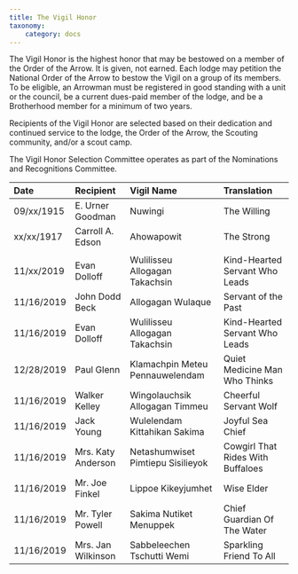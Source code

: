 ```yaml
---
title: The Vigil Honor
taxonomy:
    category: docs
---
```


The Vigil Honor is the highest honor that may be bestowed on a member of the Order of the Arrow. It is given, not earned. Each lodge may petition the National Order of the Arrow to 
bestow the Vigil on a group of its members. To be eligible, an Arrowman must be registered in good standing with a unit or the council, be a current dues-paid member of the lodge, and 
be a Brotherhood member for a minimum of two years.

Recipients of the Vigil Honor are selected based on their dedication and continued service to the lodge, the Order of the Arrow, the Scouting community, and/or a scout camp.

The Vigil Honor Selection Committee operates as part of the Nominations and Recognitions Committee.

Date       | Recipient        | Vigil Name | Translation
:--------- | :--------------- | :--------- | :----------
09/xx/1915 | E. Urner Goodman | Nuwingi    | The Willing
xx/xx/1917 | Carroll A. Edson | Ahowapowit | The Strong 
|||
11/xx/2019 | Evan Dolloff     | Wulilisseu Allogagan Takachsin | Kind-Hearted Servant Who Leads
11/16/2019 | John Dodd Beck | Allogagan Wulaque | Servant of the Past
11/16/2019 | Evan Dolloff | Wulilisseu Allogagan Takachsin | Kind-Hearted Servant Who Leads
12/28/2019 | Paul Glenn | Klamachpin Meteu Pennauwelendam | Quiet Medicine Man Who Thinks
11/16/2019 | Walker Kelley | Wingolauchsik Allogagan Timmeu | Cheerful Servant Wolf
11/16/2019 | Jack Young | Wulelendam Kittahikan Sakima | Joyful Sea Chief
11/16/2019 | Mrs. Katy Anderson | Netashumwiset Pimtiepu Sisilieyok | Cowgirl That Rides With Buffaloes
11/16/2019 | Mr. Joe Finkel | Lippoe Kikeyjumhet | Wise Elder
11/16/2019 | Mr. Tyler Powell | Sakima Nutiket Menuppek | Chief Guardian Of The Water
11/16/2019 | Mrs. Jan Wilkinson | Sabbeleechen Tschutti Wemi | Sparkling Friend To All
